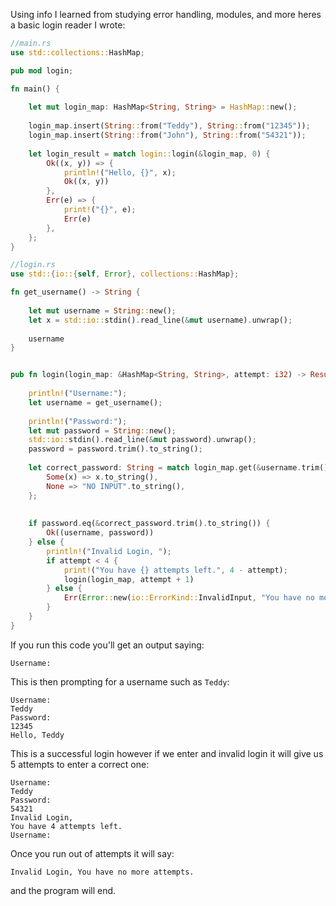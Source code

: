 Using info I learned from studying error handling, modules, and more heres a basic login reader I wrote:

```rust
//main.rs
use std::collections::HashMap;

pub mod login;

fn main() {
	
	let mut login_map: HashMap<String, String> = HashMap::new();
	
	login_map.insert(String::from("Teddy"), String::from("12345"));
	login_map.insert(String::from("John"), String::from("54321"));
	
	let login_result = match login::login(&login_map, 0) {
		Ok((x, y)) => {
			println!("Hello, {}", x);
			Ok((x, y))
		},
		Err(e) => {
			print!("{}", e);
			Err(e)
		},
	};
}
```

```rust
//login.rs
use std::{io::{self, Error}, collections::HashMap};

fn get_username() -> String {
	
	let mut username = String::new();
	let x = std::io::stdin().read_line(&mut username).unwrap();
	
	username
}


pub fn login(login_map: &HashMap<String, String>, attempt: i32) -> Result<(String, String), io::Error> {
	
	println!("Username:");
	let username = get_username();
	
	println!("Password:");
	let mut password = String::new();
	std::io::stdin().read_line(&mut password).unwrap();
	password = password.trim().to_string();
	
	let correct_password: String = match login_map.get(&username.trim().to_string()){
		Some(x) => x.to_string(),
		None => "NO INPUT".to_string(),
	};
	  
	
	if password.eq(&correct_password.trim().to_string()) {
		Ok((username, password))
	} else {
		println!("Invalid Login, ");
		if attempt < 4 {
			print!("You have {} attempts left.", 4 - attempt);
			login(login_map, attempt + 1)
		} else {
			Err(Error::new(io::ErrorKind::InvalidInput, "You have no more attempts."))
		}
	}
}
```

If you run this code you'll get an output saying:

```console
Username:
```

This is then prompting for a username such as `Teddy`:

```console
Username:
Teddy
Password:
12345
Hello, Teddy
```

This is a successful login however if we enter and invalid login it will give us 5 attempts to enter a correct one:

```console
Username:
Teddy
Password:
54321
Invalid Login,
You have 4 attempts left.
Username:
```

Once you run out of attempts it will say:

```
Invalid Login, You have no more attempts.
```

and the program will end.